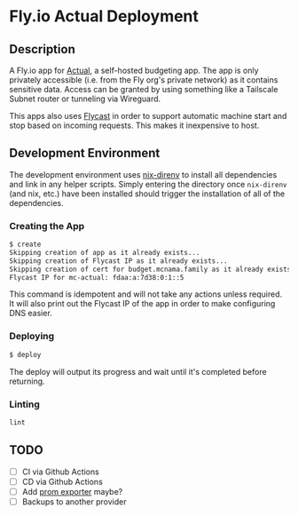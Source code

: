 # Fly.io Actual Deployment

## Description

A Fly.io app for [Actual](https://actualbudget.org/docs/install/), a self-hosted budgeting app. The app is only
privately accessible (i.e. from the Fly org's private network) as it contains sensitive data. Access can be granted by
using something like a Tailscale Subnet router or tunneling via Wireguard.

This apps also uses [Flycast](https://fly.io/docs/networking/flycast/#flycast-quickstart) in order to support automatic
machine start and stop based on incoming requests. This makes it inexpensive to host.

## Development Environment

The development environment uses [nix-direnv](https://github.com/nix-community/nix-direnv) to install all dependencies
and link in any helper scripts. Simply entering the directory once `nix-direnv` (and nix, etc.) have been installed
should trigger the installation of all of the dependencies.

### Creating the App

```sh
$ create
Skipping creation of app as it already exists...
Skipping creation of Flycast IP as it already exists...
Skipping creation of cert for budget.mcnama.family as it already exists...
Flycast IP for mc-actual: fdaa:a:7d38:0:1::5
```

This command is idempotent and will not take any actions unless required. It will also print out the Flycast IP of the
app in order to make configuring DNS easier.

### Deploying

```sh
$ deploy
```

The deploy will output its progress and wait until it's completed before returning.

### Linting

```sh
lint
```

## TODO

- [ ] CI via Github Actions
- [ ] CD via Github Actions
- [ ] Add [prom exporter](https://github.com/sakowicz/actual-budget-prometheus-exporter) maybe?
- [ ] Backups to another provider
